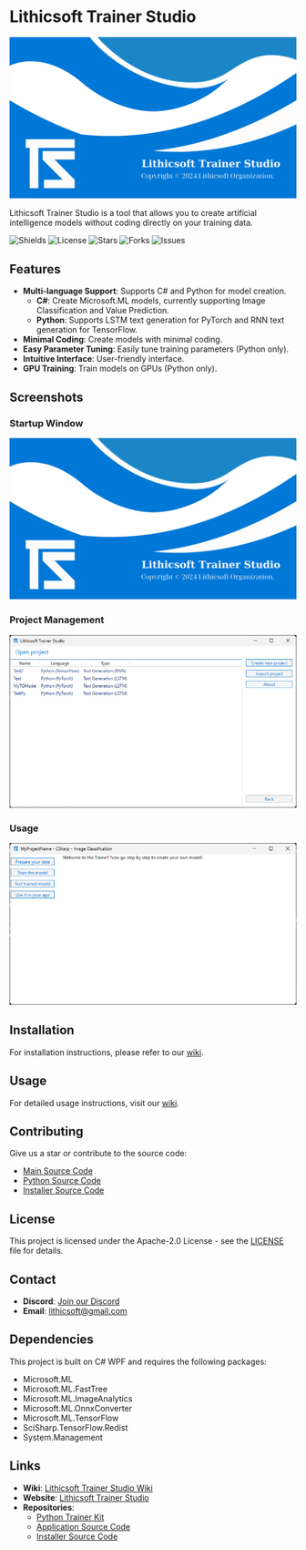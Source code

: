 # Lithicsoft Trainer Studio

![Banner](https://github.com/Lithicsoft/Lithicsoft-Trainer-Studio/blob/main/assets/Lithicsoft%20Trainer%20Studio.png?raw=true)

Lithicsoft Trainer Studio is a tool that allows you to create artificial intelligence models without coding directly on your training data.

![Shields](https://img.shields.io/github/v/release/Lithicsoft/Lithicsoft-Trainer-Studio)
![License](https://img.shields.io/github/license/Lithicsoft/TS-Installer)
![Stars](https://img.shields.io/github/stars/Lithicsoft/TS-Installer)
![Forks](https://img.shields.io/github/forks/Lithicsoft/TS-Installer)
![Issues](https://img.shields.io/github/issues/Lithicsoft/TS-Installer)

## Features

- **Multi-language Support**: Supports C# and Python for model creation.
  - **C#**: Create Microsoft.ML models, currently supporting Image Classification and Value Prediction.
  - **Python**: Supports LSTM text generation for PyTorch and RNN text generation for TensorFlow.
- **Minimal Coding**: Create models with minimal coding.
- **Easy Parameter Tuning**: Easily tune training parameters (Python only).
- **Intuitive Interface**: User-friendly interface.
- **GPU Training**: Train models on GPUs (Python only).

## Screenshots

### Startup Window
![Startup Window](https://github.com/Lithicsoft/Lithicsoft-Trainer-Studio/blob/main/assets/Lithicsoft%20Trainer%20Studio.png?raw=true)

### Project Management
![Project Management](https://raw.githubusercontent.com/Lithicsoft/Lithicsoft-Trainer-Studio/main/assets/projectmanager.png)

### Usage
![Usage](https://raw.githubusercontent.com/Lithicsoft/Lithicsoft-Trainer-Studio/main/assets/usage.png)

## Installation

For installation instructions, please refer to our [wiki](https://github.com/Lithicsoft/Lithicsoft-Trainer-Studio/wiki/(User)-Install-Trainer-Studio).

## Usage

For detailed usage instructions, visit our [wiki](https://github.com/Lithicsoft/Lithicsoft-Trainer-Studio/wiki).

## Contributing

Give us a star or contribute to the source code:
- [Main Source Code](https://github.com/Lithicsoft/TS-Source)
- [Python Source Code](https://github.com/Lithicsoft/Lithicsoft-Trainer-Studio)
- [Installer Source Code](https://github.com/Lithicsoft/TS-Installer)

## License

This project is licensed under the Apache-2.0 License - see the [LICENSE](LICENSE) file for details.

## Contact

- **Discord**: [Join our Discord](https://discord.com/invite/dNQunYaXrX)
- **Email**: lithicsoft@gmail.com

## Dependencies

This project is built on C# WPF and requires the following packages:
- Microsoft.ML
- Microsoft.ML.FastTree
- Microsoft.ML.ImageAnalytics
- Microsoft.ML.OnnxConverter
- Microsoft.ML.TensorFlow
- SciSharp.TensorFlow.Redist
- System.Management

## Links

- **Wiki**: [Lithicsoft Trainer Studio Wiki](https://github.com/Lithicsoft/Lithicsoft-Trainer-Studio/wiki)
- **Website**: [Lithicsoft Trainer Studio](https://lithicsoft.rf.gd/trainerstudio)
- **Repositories**:
  - [Python Trainer Kit](https://github.com/Lithicsoft/Lithicsoft-Trainer-Studio)
  - [Application Source Code](https://github.com/Lithicsoft/TS-Source)
  - [Installer Source Code](https://github.com/Lithicsoft/TS-Installer)
